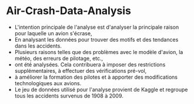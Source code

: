 # Air-Crash-Data-Analysis

+ L'intention principale de l'analyse est d'analyser la principale raison pour laquelle un avion s'écrase,
+ En analysant les données pour trouver des motifs et des tendances dans les accidents. 
+ Plusieurs raisons telles que des problèmes avec le modèle d'avion, la météo, des erreurs de pilotage, etc.,
+ ont été analysées. Cela contribuera à imposer des restrictions supplémentaires, à effectuer des vérifications pré-vol,
+  à améliorer la formation des pilotes et à apporter des modifications technologiques aux avions.
+  Le jeu de données utilisé pour l'analyse provient de Kaggle et regroupe tous les accidents survenus de 1908 à 2009.
